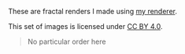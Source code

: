 These are fractal renders I made using [my renderer](https://github.com/valflrt/fractal_rndr).

This set of images is licensed under [CC BY 4.0](https://creativecommons.org/licenses/by/4.0).

> No particular order here

<!-- IMAGES -->
